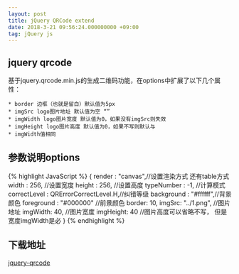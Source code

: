```yaml
---
layout: post
title: jQuery QRCode extend
date: 2018-3-21 09:56:24.000000000 +09:00
tag: jQuery js
---
```


## jquery qrcode

基于jquery.qrcode.min.js的生成二维码功能，在options中扩展了以下几个属性：

    * border 边框（也就是留白）默认值为5px 
    * imgSrc logo图片地址 默认值为空 “” 
    * imgWidth logo图片宽度 默认值为0，如果没有imgSrc则失效 
    * imgHeight logo图片高度 默认值为0，如果不写则默认与
    * imgWidth值相同

## 参数说明options

{% highlight JavaScript %}
{
    render   : "canvas",//设置渲染方式 还有table方式
    width       : 256,     //设置宽度
    height      : 256,     //设置高度
    typeNumber  : -1,      //计算模式
    correctLevel    : QRErrorCorrectLevel.H,//纠错等级
    background      : "#ffffff",//背景颜色
    foreground      : "#000000" //前景颜色
    border: 10,
    imgSrc: "../1.png", //图片地址
    imgWidth: 40,   //图片宽度
    imgHeight: 40 //图片高度可以省略不写， 但是宽度imgWidth是必
}
{% endhighlight %}

## 下载地址

[jquery-qrcode](https://github.com/herbertgaoo/jquery-qrcode)

